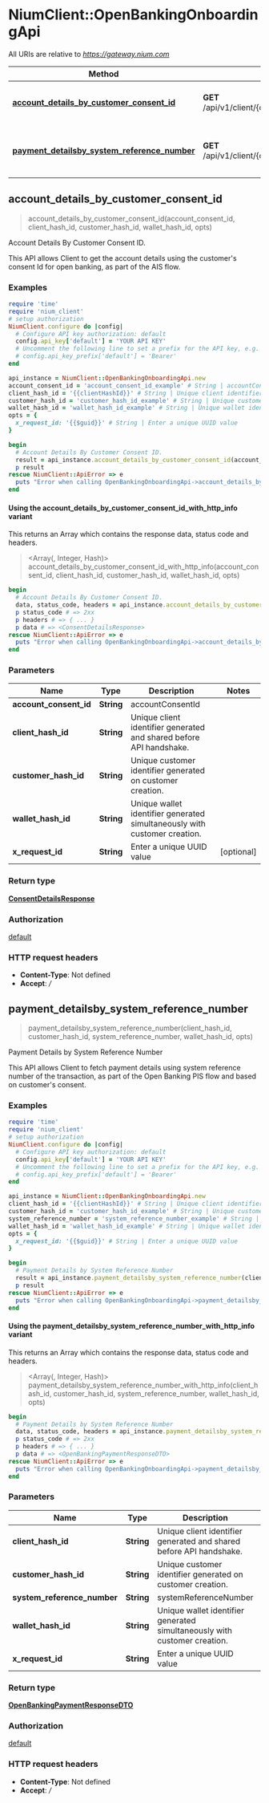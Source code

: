 # NiumClient::OpenBankingOnboardingApi

All URIs are relative to *https://gateway.nium.com*

| Method | HTTP request | Description |
| ------ | ------------ | ----------- |
| [**account_details_by_customer_consent_id**](OpenBankingOnboardingApi.md#account_details_by_customer_consent_id) | **GET** /api/v1/client/{clientHashId}/customer/{customerHashId}/wallet/{walletHashId}/consent/account | Account Details By Customer Consent ID. |
| [**payment_detailsby_system_reference_number**](OpenBankingOnboardingApi.md#payment_detailsby_system_reference_number) | **GET** /api/v1/client/{clientHashId}/customer/{customerHashId}/wallet/{walletHashId}/consent/payment | Payment Details by System Reference Number |


## account_details_by_customer_consent_id

> <ConsentDetailsResponse> account_details_by_customer_consent_id(account_consent_id, client_hash_id, customer_hash_id, wallet_hash_id, opts)

Account Details By Customer Consent ID.

This API allows Client to get the account details using the customer's consent Id for open banking, as part of the AIS flow.

### Examples

```ruby
require 'time'
require 'nium_client'
# setup authorization
NiumClient.configure do |config|
  # Configure API key authorization: default
  config.api_key['default'] = 'YOUR API KEY'
  # Uncomment the following line to set a prefix for the API key, e.g. 'Bearer' (defaults to nil)
  # config.api_key_prefix['default'] = 'Bearer'
end

api_instance = NiumClient::OpenBankingOnboardingApi.new
account_consent_id = 'account_consent_id_example' # String | accountConsentId
client_hash_id = '{{clientHashId}}' # String | Unique client identifier generated and shared before API handshake.
customer_hash_id = 'customer_hash_id_example' # String | Unique customer identifier generated on customer creation.
wallet_hash_id = 'wallet_hash_id_example' # String | Unique wallet identifier generated simultaneously with customer creation.
opts = {
  x_request_id: '{{$guid}}' # String | Enter a unique UUID value
}

begin
  # Account Details By Customer Consent ID.
  result = api_instance.account_details_by_customer_consent_id(account_consent_id, client_hash_id, customer_hash_id, wallet_hash_id, opts)
  p result
rescue NiumClient::ApiError => e
  puts "Error when calling OpenBankingOnboardingApi->account_details_by_customer_consent_id: #{e}"
end
```

#### Using the account_details_by_customer_consent_id_with_http_info variant

This returns an Array which contains the response data, status code and headers.

> <Array(<ConsentDetailsResponse>, Integer, Hash)> account_details_by_customer_consent_id_with_http_info(account_consent_id, client_hash_id, customer_hash_id, wallet_hash_id, opts)

```ruby
begin
  # Account Details By Customer Consent ID.
  data, status_code, headers = api_instance.account_details_by_customer_consent_id_with_http_info(account_consent_id, client_hash_id, customer_hash_id, wallet_hash_id, opts)
  p status_code # => 2xx
  p headers # => { ... }
  p data # => <ConsentDetailsResponse>
rescue NiumClient::ApiError => e
  puts "Error when calling OpenBankingOnboardingApi->account_details_by_customer_consent_id_with_http_info: #{e}"
end
```

### Parameters

| Name | Type | Description | Notes |
| ---- | ---- | ----------- | ----- |
| **account_consent_id** | **String** | accountConsentId |  |
| **client_hash_id** | **String** | Unique client identifier generated and shared before API handshake. |  |
| **customer_hash_id** | **String** | Unique customer identifier generated on customer creation. |  |
| **wallet_hash_id** | **String** | Unique wallet identifier generated simultaneously with customer creation. |  |
| **x_request_id** | **String** | Enter a unique UUID value | [optional] |

### Return type

[**ConsentDetailsResponse**](ConsentDetailsResponse.md)

### Authorization

[default](../README.md#default)

### HTTP request headers

- **Content-Type**: Not defined
- **Accept**: */*


## payment_detailsby_system_reference_number

> <OpenBankingPaymentResponseDTO> payment_detailsby_system_reference_number(client_hash_id, customer_hash_id, system_reference_number, wallet_hash_id, opts)

Payment Details by System Reference Number

This API allows Client to fetch payment details using system reference number of the transaction, as part of the Open Banking PIS flow and based on customer's consent.

### Examples

```ruby
require 'time'
require 'nium_client'
# setup authorization
NiumClient.configure do |config|
  # Configure API key authorization: default
  config.api_key['default'] = 'YOUR API KEY'
  # Uncomment the following line to set a prefix for the API key, e.g. 'Bearer' (defaults to nil)
  # config.api_key_prefix['default'] = 'Bearer'
end

api_instance = NiumClient::OpenBankingOnboardingApi.new
client_hash_id = '{{clientHashId}}' # String | Unique client identifier generated and shared before API handshake.
customer_hash_id = 'customer_hash_id_example' # String | Unique customer identifier generated on customer creation.
system_reference_number = 'system_reference_number_example' # String | systemReferenceNumber
wallet_hash_id = 'wallet_hash_id_example' # String | Unique wallet identifier generated simultaneously with customer creation.
opts = {
  x_request_id: '{{$guid}}' # String | Enter a unique UUID value
}

begin
  # Payment Details by System Reference Number
  result = api_instance.payment_detailsby_system_reference_number(client_hash_id, customer_hash_id, system_reference_number, wallet_hash_id, opts)
  p result
rescue NiumClient::ApiError => e
  puts "Error when calling OpenBankingOnboardingApi->payment_detailsby_system_reference_number: #{e}"
end
```

#### Using the payment_detailsby_system_reference_number_with_http_info variant

This returns an Array which contains the response data, status code and headers.

> <Array(<OpenBankingPaymentResponseDTO>, Integer, Hash)> payment_detailsby_system_reference_number_with_http_info(client_hash_id, customer_hash_id, system_reference_number, wallet_hash_id, opts)

```ruby
begin
  # Payment Details by System Reference Number
  data, status_code, headers = api_instance.payment_detailsby_system_reference_number_with_http_info(client_hash_id, customer_hash_id, system_reference_number, wallet_hash_id, opts)
  p status_code # => 2xx
  p headers # => { ... }
  p data # => <OpenBankingPaymentResponseDTO>
rescue NiumClient::ApiError => e
  puts "Error when calling OpenBankingOnboardingApi->payment_detailsby_system_reference_number_with_http_info: #{e}"
end
```

### Parameters

| Name | Type | Description | Notes |
| ---- | ---- | ----------- | ----- |
| **client_hash_id** | **String** | Unique client identifier generated and shared before API handshake. |  |
| **customer_hash_id** | **String** | Unique customer identifier generated on customer creation. |  |
| **system_reference_number** | **String** | systemReferenceNumber |  |
| **wallet_hash_id** | **String** | Unique wallet identifier generated simultaneously with customer creation. |  |
| **x_request_id** | **String** | Enter a unique UUID value | [optional] |

### Return type

[**OpenBankingPaymentResponseDTO**](OpenBankingPaymentResponseDTO.md)

### Authorization

[default](../README.md#default)

### HTTP request headers

- **Content-Type**: Not defined
- **Accept**: */*

